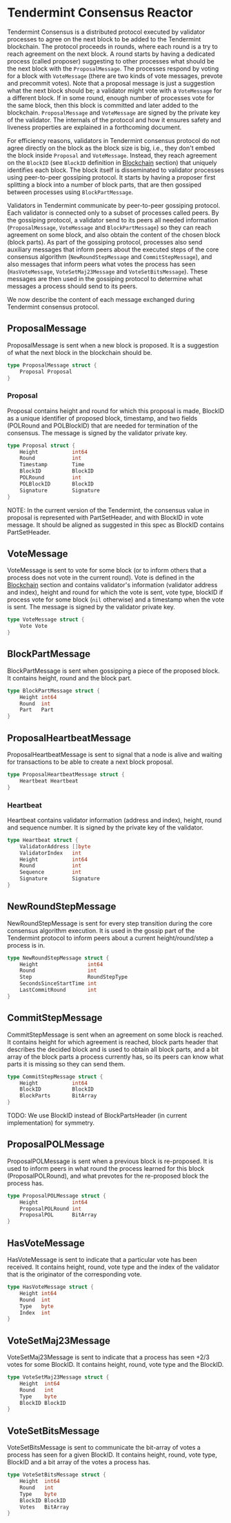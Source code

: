 # Tendermint Consensus Reactor

Tendermint Consensus is a distributed protocol executed by validator processes to agree on
the next block to be added to the Tendermint blockchain. The protocol proceeds in rounds, where
each round is a try to reach agreement on the next block. A round starts by having a dedicated
process (called proposer) suggesting to other processes what should be the next block with
the `ProposalMessage`.
The processes respond by voting for a block with `VoteMessage` (there are two kinds of vote
messages, prevote and precommit votes). Note that a proposal message is just a suggestion what the
next block should be; a validator might vote with a `VoteMessage` for a different block. If in some
round, enough number of processes vote for the same block, then this block is committed and later
added to the blockchain. `ProposalMessage` and `VoteMessage` are signed by the private key of the
validator. The internals of the protocol and how it ensures safety and liveness properties are
explained in a forthcoming document.

For efficiency reasons, validators in Tendermint consensus protocol do not agree directly on the
block as the block size is big, i.e., they don't embed the block inside `Proposal` and
`VoteMessage`. Instead, they reach agreement on the `BlockID` (see `BlockID` definition in
[Blockchain](https://github.com/tendermint/tendermint/blob/master/docs/spec/blockchain/blockchain.md#blockid) section) that uniquely identifies each block. The block itself is
disseminated to validator processes using peer-to-peer gossiping protocol. It starts by having a
proposer first splitting a block into a number of block parts, that are then gossiped between
processes using `BlockPartMessage`.

Validators in Tendermint communicate by peer-to-peer gossiping protocol. Each validator is connected
only to a subset of processes called peers. By the gossiping protocol, a validator send to its peers
all needed information (`ProposalMessage`, `VoteMessage` and `BlockPartMessage`) so they can
reach agreement on some block, and also obtain the content of the chosen block (block parts). As
part of the gossiping protocol, processes also send auxiliary messages that inform peers about the
executed steps of the core consensus algorithm (`NewRoundStepMessage` and `CommitStepMessage`), and
also messages that inform peers what votes the process has seen (`HasVoteMessage`,
`VoteSetMaj23Message` and `VoteSetBitsMessage`). These messages are then used in the gossiping
protocol to determine what messages a process should send to its peers.

We now describe the content of each message exchanged during Tendermint consensus protocol.

## ProposalMessage

ProposalMessage is sent when a new block is proposed. It is a suggestion of what the
next block in the blockchain should be.

```go
type ProposalMessage struct {
    Proposal Proposal
}
```

### Proposal

Proposal contains height and round for which this proposal is made, BlockID as a unique identifier
of proposed block, timestamp, and two fields (POLRound and POLBlockID) that are needed for
termination of the consensus. The message is signed by the validator private key.

```go
type Proposal struct {
    Height           int64
    Round            int
    Timestamp        Time
    BlockID          BlockID
    POLRound         int
    POLBlockID       BlockID
    Signature        Signature
}
```

NOTE: In the current version of the Tendermint, the consensus value in proposal is represented with
PartSetHeader, and with BlockID in vote message. It should be aligned as suggested in this spec as
BlockID contains PartSetHeader.

## VoteMessage

VoteMessage is sent to vote for some block (or to inform others that a process does not vote in the
current round). Vote is defined in the [Blockchain](https://github.com/tendermint/tendermint/blob/master/docs/spec/blockchain/blockchain.md#blockid) section and contains validator's
information (validator address and index), height and round for which the vote is sent, vote type,
blockID if process vote for some block (`nil` otherwise) and a timestamp when the vote is sent. The
message is signed by the validator private key.

```go
type VoteMessage struct {
    Vote Vote
}
```

## BlockPartMessage

BlockPartMessage is sent when gossipping a piece of the proposed block. It contains height, round
and the block part.

```go
type BlockPartMessage struct {
    Height int64
    Round  int
    Part   Part
}
```

## ProposalHeartbeatMessage

ProposalHeartbeatMessage is sent to signal that a node is alive and waiting for transactions
to be able to create a next block proposal.

```go
type ProposalHeartbeatMessage struct {
    Heartbeat Heartbeat
}
```

### Heartbeat

Heartbeat contains validator information (address and index),
height, round and sequence number. It is signed by the private key of the validator.

```go
type Heartbeat struct {
    ValidatorAddress []byte
    ValidatorIndex   int
    Height           int64
    Round            int
    Sequence         int
    Signature        Signature
}
```

## NewRoundStepMessage

NewRoundStepMessage is sent for every step transition during the core consensus algorithm execution.
It is used in the gossip part of the Tendermint protocol to inform peers about a current
height/round/step a process is in.

```go
type NewRoundStepMessage struct {
    Height                int64
    Round                 int
    Step                  RoundStepType
    SecondsSinceStartTime int
    LastCommitRound       int
}
```

## CommitStepMessage

CommitStepMessage is sent when an agreement on some block is reached. It contains height for which
agreement is reached, block parts header that describes the decided block and is used to obtain all
block parts, and a bit array of the block parts a process currently has, so its peers can know what
parts it is missing so they can send them.

```go
type CommitStepMessage struct {
    Height           int64
    BlockID          BlockID
    BlockParts       BitArray
}
```

TODO: We use BlockID instead of BlockPartsHeader (in current implementation) for symmetry.

## ProposalPOLMessage

ProposalPOLMessage is sent when a previous block is re-proposed.
It is used to inform peers in what round the process learned for this block (ProposalPOLRound),
and what prevotes for the re-proposed block the process has.

```go
type ProposalPOLMessage struct {
    Height           int64
    ProposalPOLRound int
    ProposalPOL      BitArray
}
```

## HasVoteMessage

HasVoteMessage is sent to indicate that a particular vote has been received. It contains height,
round, vote type and the index of the validator that is the originator of the corresponding vote.

```go
type HasVoteMessage struct {
    Height int64
    Round  int
    Type   byte
    Index  int
}
```

## VoteSetMaj23Message

VoteSetMaj23Message is sent to indicate that a process has seen +2/3 votes for some BlockID.
It contains height, round, vote type and the BlockID.

```go
type VoteSetMaj23Message struct {
    Height  int64
    Round   int
    Type    byte
    BlockID BlockID
}
```

## VoteSetBitsMessage

VoteSetBitsMessage is sent to communicate the bit-array of votes a process has seen for a given
BlockID. It contains height, round, vote type, BlockID and a bit array of
the votes a process has.

```go
type VoteSetBitsMessage struct {
    Height  int64
    Round   int
    Type    byte
    BlockID BlockID
    Votes   BitArray
}
```
